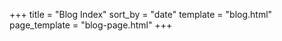 +++
title = "Blog Index"
sort_by = "date"
template = "blog.html"
page_template = "blog-page.html"
+++
